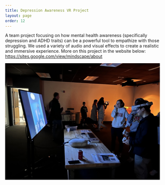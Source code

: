 ```yaml
---
title: Depression Awareness VR Project 
layout: page
order: 12
---
```


A team project focusing on how mental health awareness 
(specifically depression and ADHD traits) can be a powerful 
tool to empathize with those struggling. We used a variety
of audio and visual effects to create a realistic and immersive experience.
More on this project in the website below: https://sites.google.com/view/mindscape/about

<div align="center">
    <img src="/assets/images/DepressionFinalProject.jpg">
</div>
